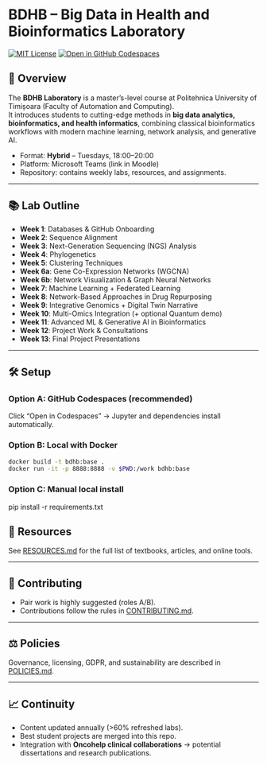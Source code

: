 # BDHB – Big Data in Health and Bioinformatics Laboratory

[![MIT License](https://img.shields.io/badge/License-MIT-green.svg)](LICENSE)
[![Open in GitHub Codespaces](https://img.shields.io/badge/Codespaces-Open-blue?logo=github)](https://github.com/codespaces/new?hide_repo_select=true&ref=main&repo=bozdogalex/BDHB-lab)

## 📖 Overview
The **BDHB Laboratory** is a master’s-level course at Politehnica University of Timișoara (Faculty of Automation and Computing).  
It introduces students to cutting-edge methods in **big data analytics, bioinformatics, and health informatics**, combining classical bioinformatics workflows with modern machine learning, network analysis, and generative AI.

- Format: **Hybrid** – Tuesdays, 18:00–20:00  
- Platform: Microsoft Teams (link in Moodle)  
- Repository: contains weekly labs, resources, and assignments.

---

## 📚 Lab Outline
- **Week 1**: Databases & GitHub Onboarding  
- **Week 2**: Sequence Alignment  
- **Week 3**: Next-Generation Sequencing (NGS) Analysis  
- **Week 4**: Phylogenetics  
- **Week 5**: Clustering Techniques  
- **Week 6a**: Gene Co-Expression Networks (WGCNA)  
- **Week 6b**: Network Visualization & Graph Neural Networks  
- **Week 7**: Machine Learning + Federated Learning  
- **Week 8**: Network-Based Approaches in Drug Repurposing  
- **Week 9**: Integrative Genomics + Digital Twin Narrative  
- **Week 10**: Multi-Omics Integration (+ optional Quantum demo)  
- **Week 11**: Advanced ML & Generative AI in Bioinformatics  
- **Week 12**: Project Work & Consultations  
- **Week 13**: Final Project Presentations  

---

## 🛠️ Setup

### Option A: GitHub Codespaces (recommended)
Click “Open in Codespaces” → Jupyter and dependencies install automatically.  

### Option B: Local with Docker
```bash
docker build -t bdhb:base .
docker run -it -p 8888:8888 -v $PWD:/work bdhb:base
```

### Option C: Manual local install
pip install -r requirements.txt

## 📂 Resources
See [RESOURCES.md](RESOURCES.md) for the full list of textbooks, articles, and online tools.  

---

## 🤝 Contributing
- Pair work is highly suggested (roles A/B).  
- Contributions follow the rules in [CONTRIBUTING.md](CONTRIBUTING.md).  

---

## ⚖️ Policies
Governance, licensing, GDPR, and sustainability are described in [POLICIES.md](POLICIES.md).  

---

## 📈 Continuity
- Content updated annually (>60% refreshed labs).  
- Best student projects are merged into this repo.  
- Integration with **Oncohelp clinical collaborations** → potential dissertations and research publications.  

